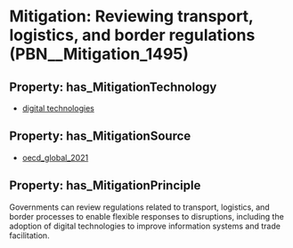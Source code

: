 # Mitigation: __Reviewing transport, logistics, and border regulations__ (PBN__Mitigation_1495)

## Property: has_MitigationTechnology

* [digital technologies](../Technology/PBN__Technology_3890)

## Property: has_MitigationSource

* [oecd_global_2021](../Article/PBN__Article_60)

## Property: has_MitigationPrinciple

Governments can review regulations related to transport, logistics, and border processes to enable flexible responses to disruptions, including the adoption of digital technologies to improve information systems and trade facilitation.

